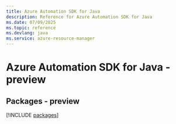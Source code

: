 ```yaml
---
title: Azure Automation SDK for Java
description: Reference for Azure Automation SDK for Java
ms.date: 07/09/2025
ms.topic: reference
ms.devlang: java
ms.service: azure-resource-manager
---
```

# Azure Automation SDK for Java - preview
## Packages - preview
[!INCLUDE [packages](automation-index.md)]